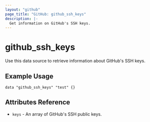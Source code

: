 ```yaml
---
layout: "github"
page_title: "GitHub: github_ssh_keys"
description: |-
  Get information on GitHub's SSH keys.
---
```


# github_ssh_keys

Use this data source to retrieve information about GitHub's SSH keys.

## Example Usage

```hcl
data "github_ssh_keys" "test" {}
```

## Attributes Reference

 * `keys` - An array of GitHub's SSH public keys.

